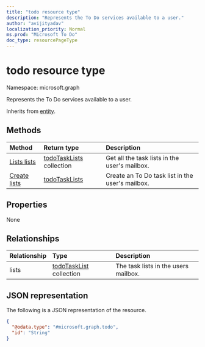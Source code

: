 ```yaml
---
title: "todo resource type"
description: "Represents the To Do services available to a user."
author: "avijityadav"
localization_priority: Normal
ms.prod: "Microsoft To Do"
doc_type: resourcePageType
---
```


# todo resource type

Namespace: microsoft.graph

Represents the To Do services available to a user.

Inherits from [entity](../resources/entity.md).

## Methods
|Method|Return type|Description|
|:---|:---|:---|
|[Lists lists](../api/todo-list-lists.md) | [todoTaskLists](todotasklist.md) collection | Get all the task lists in the user's mailbox. |
|[Create lists](../api/todo-post-lists.md) | [todoTaskLists](todotasklist.md) | Create an To Do task list in the user's mailbox. |

## Properties
None

## Relationships
|Relationship|Type|Description|
|:---|:---|:---|
|lists|[todoTaskList](../resources/todotasklist.md) collection| The task lists in the users mailbox. |

## JSON representation
The following is a JSON representation of the resource.
<!-- {
  "blockType": "resource",
  "keyProperty": "id",
  "@odata.type": "microsoft.graph.todo",
  "baseType": "microsoft.graph.entity",
  "openType": false
}
-->
``` json
{
  "@odata.type": "#microsoft.graph.todo",
  "id": "String"
}
```

